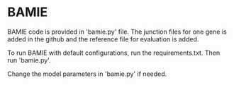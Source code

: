 # BAMIE
BAMIE code is provided in 'bamie.py' file.
The junction files for one gene is added in the github and the reference file for evaluation is added.

To run BAMIE with default configurations, run the requirements.txt.
Then run 'bamie.py'.

Change the model parameters in 'bamie.py' if needed. 
